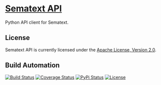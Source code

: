 # [Sematext API](http://sematext-api.hive.pt)

Python API client for Sematext.

## License

Sematext API is currently licensed under the [Apache License, Version 2.0](http://www.apache.org/licenses/).

## Build Automation

[![Build Status](https://travis-ci.org/hivesolutions/sematext_api.svg?branch=master)](https://travis-ci.org/hivesolutions/sematext_api)
[![Coverage Status](https://coveralls.io/repos/hivesolutions/sematext_api/badge.svg?branch=master)](https://coveralls.io/r/hivesolutions/sematext_api?branch=master)
[![PyPi Status](https://img.shields.io/pypi/v/sematext_api.svg)](https://pypi.python.org/pypi/sematext_api)
[![License](https://img.shields.io/badge/license-Apache%202.0-blue.svg)](https://www.apache.org/licenses/)
